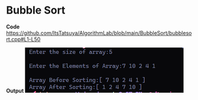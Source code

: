 Bubble Sort
============

**Code**
https://github.com/ItsTatsuya/AlgorithmLab/blob/main/BubbleSort/bubblesort.cpp#L1-L50

**Output**
![image](output.png)